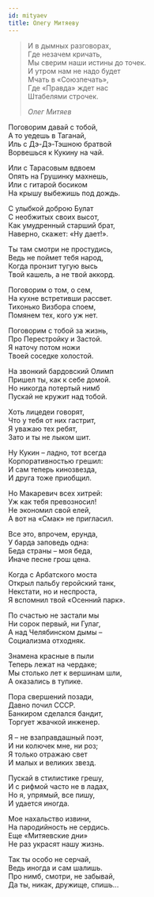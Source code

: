 ```yaml
---
id: mityaev
title: Олегу Митяеву
---
```


> И в дымных разговорах,\
> Где незачем кричать,\
> Мы сверим наши истины до точек.\
> И утром нам не надо будет\
> Мчать в «Союзпечать»,\
> Где «Правда» ждет нас\
> Штабелями строчек.
>
> _Олег Митяев_

Поговорим давай с тобой,\
А то уедешь в Таганай,\
Иль с Дэ-Дэ-Тэшною братвой\
Ворвешься к Кукину на чай.

Или с Тарасовым вдвоем\
Опять на Грушинку махнешь,\
Или с гитарой босиком\
На крышу выбежишь под дождь.

С улыбкой доброю Булат\
С необжитых своих высот,\
Как умудренный старший брат,\
Наверно, скажет: «Ну дает!».

Ты там смотри не простудись,\
Ведь не поймет тебя народ,\
Когда пронзит тугую высь\
Твой кашель, а не твой аккорд.

Поговорим о том, о сем,\
На кухне встретивши рассвет.\
Тихонько Визбора споем,\
Помянем тех, кого уж нет.

Поговорим с тобой за жизнь,\
Про Перестройку и Застой.\
Я наточу потом ножи\
Твоей соседке холостой.

На звонкий бардовский Олимп\
Пришел ты, как к себе домой.\
Но никогда потертый нимб\
Пускай не кружит над тобой.

Хоть лицедеи говорят,\
Что у тебя от них гастрит,\
Я уважаю тех ребят,\
Зато и ты не лыком шит.

Ну Кукин – ладно, тот всегда\
Корпоративностью грешил:\
И сам теперь кинозвезда,\
И друга тоже приобщил.

Но Макаревич всех хитрей:\
Уж как тебя превозносил!\
Не экономил свой елей,\
А вот на «Смак» не пригласил.

Все это, впрочем, ерунда,\
У барда заповедь одна:\
Беда страны – моя беда,\
Иначе песне грош цена.

Когда с Арбатского моста\
Открыл пальбу геройский танк,\
Некстати, но и неспроста,\
Я вспомнил твой «Осенний парк».

По счастью не застали мы\
Ни сорок первый, ни Гулаг,\
А над Челябинском дымы –\
Социализма отходняк.

Знамена красные в пыли\
Теперь лежат на чердаке;\
Мы столько лет к вершинам шли,\
А оказались в тупике.

Пора свершений позади,\
Давно почил СССР.\
Банкиром сделался бандит,\
Торгует жвачкой инженер.

Я – не взаправдашный поэт,\
И ни колючек мне, ни роз;\
Я только отражаю свет\
И малых и великих звезд.

Пускай в стилистике грешу,\
И с рифмой часто не в ладах,\
Но я, упрямый, все пишу,\
И удается иногда.

Мое нахальство извини,\
На пародийность не сердись.\
Еще «Митяевские дни»\
Не раз украсят нашу жизнь.

Так ты особо не серчай,\
Ведь иногда и сам шалишь.\
Про нимб, смотри, не забывай,\
Да ты, никак, дружище, спишь...
